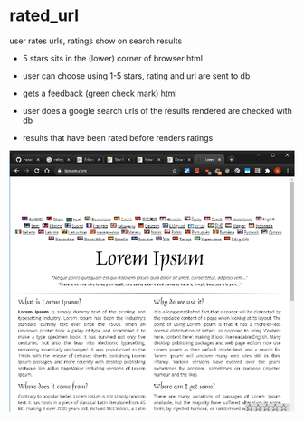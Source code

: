 # rated_url

user rates urls, ratings show on search results

- 5 stars sits in the (lower) corner of browser
  html
- user can choose using 1-5 stars,
  rating and url are sent to db
- gets a feedback (green check mark)
  html

- user does a google search
  urls of the results rendered are checked with db
- results that have been rated before renders ratings


![random page](images/mock_screenshots/random_page.jpg)
